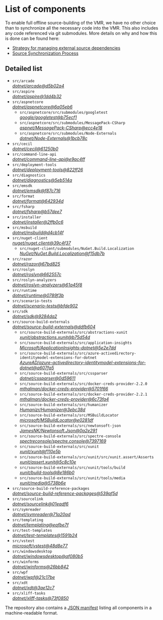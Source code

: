 ﻿# List of components

To enable full offline source-building of the VMR, we have no other choice than to synchronize all the necessary code into the VMR. This also includes any code referenced via git submodules. More details on why and how this is done can be found here:
- [Strategy for managing external source dependencies](src/arcade/Documentation/UnifiedBuild/VMR-Strategy-For-External-Source.md)
- [Source Synchronization Process](src/arcade/Documentation/UnifiedBuild/VMR-Design-And-Operation.md#source-synchronization-process)

## Detailed list

<!-- component list beginning -->
- `src/arcade`  
*[dotnet/arcade@d5b02a4](https://github.com/dotnet/arcade/tree/d5b02a4900c4d521cb48b8f0d7e3f28175268f7c)*
- `src/aspire`  
*[dotnet/aspire@1dd4b32](https://github.com/dotnet/aspire/tree/1dd4b3265f01a50b20522fd3d7f3cd315db5be6b)*
- `src/aspnetcore`  
*[dotnet/aspnetcore@6a05eb6](https://github.com/dotnet/aspnetcore/tree/6a05eb6b345023d518b6dd2dbb93a804bcd4ec31)*
    - `src/aspnetcore/src/submodules/googletest`  
    *[google/googletest@b75ecf1](https://github.com/google/googletest/tree/b75ecf1bed2fcd416b66c86cb6fe79122abf132e)*
    - `src/aspnetcore/src/submodules/MessagePack-CSharp`  
    *[aspnet/MessagePack-CSharp@ecc4e18](https://github.com/aspnet/MessagePack-CSharp/tree/ecc4e18ad7a0c7db51cd7e3d2997a291ed01444d)*
    - `src/aspnetcore/src/submodules/Node-Externals`  
    *[dotnet/Node-Externals@1bcb78c](https://github.com/dotnet/Node-Externals/tree/1bcb78ca694568f7993d9d385eee0687ad0f5dfe)*
- `src/cecil`  
*[dotnet/cecil@61250b0](https://github.com/dotnet/cecil/tree/61250b0ed403b3f9b69a33f7d8f66f311338d6a1)*
- `src/command-line-api`  
*[dotnet/command-line-api@e9ac4ff](https://github.com/dotnet/command-line-api/tree/e9ac4ff4293cf853f3d07eb9e747aef27f5be965)*
- `src/deployment-tools`  
*[dotnet/deployment-tools@822ff26](https://github.com/dotnet/deployment-tools/tree/822ff266c5f999ab9ceb6928df59d79285ea4a4f)*
- `src/diagnostics`  
*[dotnet/diagnostics@5eb514a](https://github.com/dotnet/diagnostics/tree/5eb514a41f900ac1aa1e9a3e12b2931dcb064069)*
- `src/emsdk`  
*[dotnet/emsdk@f87c716](https://github.com/dotnet/emsdk/tree/f87c7165942d0bb19fc6ee33a55b49d574ec142a)*
- `src/format`  
*[dotnet/format@642934d](https://github.com/dotnet/format/tree/642934d511abb9916d7da0d118a7357d35d4f2cb)*
- `src/fsharp`  
*[dotnet/fsharp@b57dee7](https://github.com/dotnet/fsharp/tree/b57dee7cec971021547a7b8a36a46d7271fea99e)*
- `src/installer`  
*[dotnet/installer@2ffb0c6](https://github.com/dotnet/installer/tree/2ffb0c624852d0ac1b515339b91409e3abe84089)*
- `src/msbuild`  
*[dotnet/msbuild@d4cb14f](https://github.com/dotnet/msbuild/tree/d4cb14fe4d2e6df0327308feab18ccbb2046246c)*
- `src/nuget-client`  
*[nuget/nuget.client@39c4f37](https://github.com/nuget/nuget.client/tree/39c4f37d4baa00ee0b815fb394de7d51a58b17ab)*
    - `src/nuget-client/submodules/NuGet.Build.Localization`  
    *[NuGet/NuGet.Build.Localization@f15db7b](https://github.com/NuGet/NuGet.Build.Localization/tree/f15db7b7c6f5affbea268632ef8333d2687c8031)*
- `src/razor`  
*[dotnet/razor@67bd825](https://github.com/dotnet/razor/tree/67bd8253e308d06bf249a02911d06317d5d7b5b9)*
- `src/roslyn`  
*[dotnet/roslyn@662557c](https://github.com/dotnet/roslyn/tree/662557ceda3fdba54c36c57e77d97a2463405da9)*
- `src/roslyn-analyzers`  
*[dotnet/roslyn-analyzers@61a45f8](https://github.com/dotnet/roslyn-analyzers/tree/61a45f87a68c59429cb0359f385455bfec58f5cb)*
- `src/runtime`  
*[dotnet/runtime@0789f3b](https://github.com/dotnet/runtime/tree/0789f3b354aa183f882aa46db8f38079d0e173fb)*
- `src/scenario-tests`  
*[dotnet/scenario-tests@bfde902](https://github.com/dotnet/scenario-tests/tree/bfde902a10d7b672f4fc7e844198ede405dbb9c6)*
- `src/sdk`  
*[dotnet/sdk@9284da2](https://github.com/dotnet/sdk/tree/9284da2f4e601f07595ec4e60770ecbf0fd80843)*
- `src/source-build-externals`  
*[dotnet/source-build-externals@ddfb604](https://github.com/dotnet/source-build-externals/tree/ddfb60463c966af55fd0e222c2266170e83d1324)*
    - `src/source-build-externals/src/abstractions-xunit`  
    *[xunit/abstractions.xunit@b75d54d](https://github.com/xunit/abstractions.xunit/tree/b75d54d73b141709f805c2001b16f3dd4d71539d)*
    - `src/source-build-externals/src/application-insights`  
    *[Microsoft/ApplicationInsights-dotnet@5e2e7dd](https://github.com/Microsoft/ApplicationInsights-dotnet/tree/5e2e7ddda961ec0e16a75b1ae0a37f6a13c777f5)*
    - `src/source-build-externals/src/azure-activedirectory-identitymodel-extensions-for-dotnet`  
    *[AzureAD/azure-activedirectory-identitymodel-extensions-for-dotnet@a607fa5](https://github.com/AzureAD/azure-activedirectory-identitymodel-extensions-for-dotnet/tree/a607fa5e0005a6178cf1d2fed4fa0f8179cdb186)*
    - `src/source-build-externals/src/cssparser`  
    *[dotnet/cssparser@0d59611](https://github.com/dotnet/cssparser/tree/0d59611784841735a7778a67aa6e9d8d000c861f)*
    - `src/source-build-externals/src/docker-creds-provider-2.2.0`  
    *[mthalman/docker-creds-provider@5701f66](https://github.com/mthalman/docker-creds-provider/tree/5701f6667c1fbd805684857baaa860383bbdfed7)*
    - `src/source-build-externals/src/docker-creds-provider-2.2.1`  
    *[mthalman/docker-creds-provider@6c73fa4](https://github.com/mthalman/docker-creds-provider/tree/6c73fa4784795ae07f49305a057abf5c473d2adb)*
    - `src/source-build-externals/src/humanizer`  
    *[Humanizr/Humanizer@3ebc38d](https://github.com/Humanizr/Humanizer/tree/3ebc38de585fc641a04b0e78ed69468453b0f8a1)*
    - `src/source-build-externals/src/MSBuildLocator`  
    *[microsoft/MSBuildLocator@e0281df](https://github.com/microsoft/MSBuildLocator/tree/e0281df33274ac3c3e22acc9b07dcb4b31d57dc0)*
    - `src/source-build-externals/src/newtonsoft-json`  
    *[JamesNK/Newtonsoft.Json@0a2e291](https://github.com/JamesNK/Newtonsoft.Json/tree/0a2e291c0d9c0c7675d445703e51750363a549ef)*
    - `src/source-build-externals/src/spectre-console`  
    *[spectreconsole/spectre.console@7397169](https://github.com/spectreconsole/spectre.console/tree/7397169a2757dc3657598bdea4ac222c0f283425)*
    - `src/source-build-externals/src/xunit`  
    *[xunit/xunit@f110e5b](https://github.com/xunit/xunit/tree/f110e5bee5dfd4c08339587c9c3df9292fcb597c)*
    - `src/source-build-externals/src/xunit/src/xunit.assert/Asserts`  
    *[xunit/assert.xunit@5c8c10e](https://github.com/xunit/assert.xunit/tree/5c8c10e085eb42f39f2fe0b40c94bf56649eb0a4)*
    - `src/source-build-externals/src/xunit/tools/build`  
    *[xunit/build-tools@8e186b0](https://github.com/xunit/build-tools/tree/8e186b0f8e398796e75453f3f18952b06d29fdfd)*
    - `src/source-build-externals/src/xunit/tools/media`  
    *[xunit/media@5738b6e](https://github.com/xunit/media/tree/5738b6e86f08e0389c4392b939c20e3eca2d9822)*
- `src/source-build-reference-packages`  
*[dotnet/source-build-reference-packages@539af5d](https://github.com/dotnet/source-build-reference-packages/tree/539af5d8ae183d4fe61e8b2f8f4a8505c8a765a7)*
- `src/sourcelink`  
*[dotnet/sourcelink@01eadf6](https://github.com/dotnet/sourcelink/tree/01eadf6bfd22b6be33c6861a51c86bd552f0ece0)*
- `src/symreader`  
*[dotnet/symreader@71a20ad](https://github.com/dotnet/symreader/tree/71a20ad4aaedc284ef2d9a7302f5d2ec4df7dca3)*
- `src/templating`  
*[dotnet/templating@eafbe7f](https://github.com/dotnet/templating/tree/eafbe7f747ff274cdb1439217c5335118a1df75a)*
- `src/test-templates`  
*[dotnet/test-templates@1591b24](https://github.com/dotnet/test-templates/tree/1591b24326caa98288e04e18e5c1b75c36c917c1)*
- `src/vstest`  
*[microsoft/vstest@48d8e77](https://github.com/microsoft/vstest/tree/48d8e778c871315db0bad221b00f4843b06242c3)*
- `src/windowsdesktop`  
*[dotnet/windowsdesktop@af080b5](https://github.com/dotnet/windowsdesktop/tree/af080b5d309b76bf3d7a443e932ca2250267c5be)*
- `src/winforms`  
*[dotnet/winforms@26bb842](https://github.com/dotnet/winforms/tree/26bb84231a0bfd8778eb9f88fcef4ffe6c56fc6e)*
- `src/wpf`  
*[dotnet/wpf@21c17be](https://github.com/dotnet/wpf/tree/21c17bee658dba0531fa7b89143de1bbf7efe347)*
- `src/xdt`  
*[dotnet/xdt@3ae12c7](https://github.com/dotnet/xdt/tree/3ae12c7ded587740bb113b453b5a738c5017681d)*
- `src/xliff-tasks`  
*[dotnet/xliff-tasks@73f0850](https://github.com/dotnet/xliff-tasks/tree/73f0850939d96131c28cf6ea6ee5aacb4da0083a)*
<!-- component list end -->

The repository also contains a [JSON manifest](https://github.com/dotnet/dotnet/blob/main/src/source-manifest.json) listing all components in a machine-readable format.
